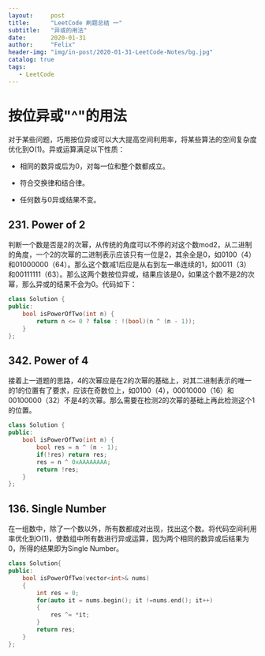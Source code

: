 ```yaml
---
layout:     post
title:      "LeetCode 刷题总结 一"
subtitle:   "异或的用法"
date:       2020-01-31
author:     "Felix"
header-img: "img/in-post/2020-01-31-LeetCode-Notes/bg.jpg"
catalog: true
tags:
   - LeetCode 
---
```


# 按位异或"^"的用法 #

对于某些问题，巧用按位异或可以大大提高空间利用率，将某些算法的空间复杂度优化到O(1)。异或运算满足以下性质：

* 相同的数异或后为0，对每一位和整个数都成立。

* 符合交换律和结合律。
* 任何数与0异或结果不变。

## 231. Power of 2 ##

判断一个数是否是2的次幂，从传统的角度可以不停的对这个数mod2，从二进制的角度，一个2的次幂的二进制表示应该只有一位是2，其余全是0，如0100（4）和01000000（64）。那么这个数减1后应是从右到左一串连续的1，如0011（3）和00111111（63）。那么这两个数按位异或，结果应该是0，如果这个数不是2的次幂，那么异或的结果不会为0。代码如下：

~~~c++
class Solution {
public:
    bool isPowerOfTwo(int n) {
        return n <= 0 ? false : !(bool)(n ^ (n - 1));
    }
};
~~~



## 342. Power of 4 ##

接着上一道题的思路，4的次幂应是在2的次幂的基础上，对其二进制表示的唯一的1的位置有了要求，应该在奇数位上，如0100（4），00010000（16）和00100000（32）不是4的次幂。那么需要在检测2的次幂的基础上再此检测这个1的位置。

~~~c++
class Solution {
public:
    bool isPowerOfTwo(int n) {
        bool res = n ^ (n - 1);
        if(!res) return res;
        res = n ^ 0xAAAAAAAA;
        return !res;
    }
};
~~~



##  136. Single Number ##

在一组数中，除了一个数以外，所有数都成对出现，找出这个数。将代码空间利用率优化到O(1)，使数组中所有数进行异或运算，因为两个相同的数异或后结果为0，所得的结果即为Single Number。

~~~c++
class Solution{
public:
    bool isPowerOfTwo(vector<int>& nums)
    {
        int res = 0;
        for(auto it = nums.begin(); it !=nums.end(); it++)
        {
            res ^= *it;
        }
        return res;
    }
};
~~~

